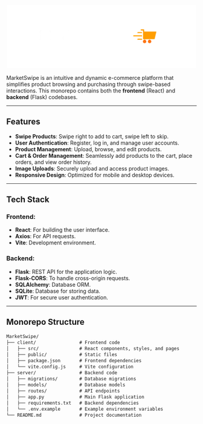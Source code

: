 <div align="center">
    <img src="./client/public/MarketSwipeLogorp.png" alt="MarketSwipe Logo" width="500">
</div>

MarketSwipe is an intuitive and dynamic e-commerce platform that simplifies product browsing and purchasing through swipe-based interactions. This monorepo contains both the **frontend** (React) and **backend** (Flask) codebases.

---

## Features

- **Swipe Products**: Swipe right to add to cart, swipe left to skip.
- **User Authentication**: Register, log in, and manage user accounts.
- **Product Management**: Upload, browse, and edit products.
- **Cart & Order Management**: Seamlessly add products to the cart, place orders, and view order history.
- **Image Uploads**: Securely upload and access product images.
- **Responsive Design**: Optimized for mobile and desktop devices.

---

## Tech Stack

### Frontend:
- **React**: For building the user interface.
- **Axios**: For API requests.
- **Vite**: Development environment.

### Backend:
- **Flask**: REST API for the application logic.
- **Flask-CORS**: To handle cross-origin requests.
- **SQLAlchemy**: Database ORM.
- **SQLite**: Database for storing data.
- **JWT**: For secure user authentication.

---

## Monorepo Structure

```plaintext
MarketSwipe/
├── client/                # Frontend code
│   ├── src/               # React components, styles, and pages
│   ├── public/            # Static files
│   ├── package.json       # Frontend dependencies
│   └── vite.config.js     # Vite configuration
├── server/                # Backend code
│   ├── migrations/        # Database migrations
│   ├── models/            # Database models
│   ├── routes/            # API endpoints
│   ├── app.py             # Main Flask application
│   ├── requirements.txt   # Backend dependencies
│   └── .env.example       # Example environment variables
└── README.md              # Project documentation
